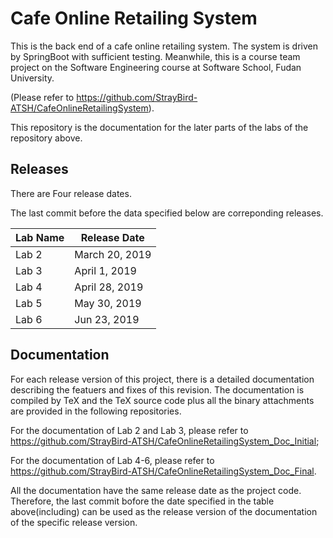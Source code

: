 # Cafe Online Retailing System

This is the back end of a cafe online retailing system. The system is driven by SpringBoot with sufficient testing. Meanwhile, this is a course team project on the Software Engineering course at Software School, Fudan University. 

(Please refer to <https://github.com/StrayBird-ATSH/CafeOnlineRetailingSystem>).

This repository is the documentation for the later parts of the labs of the repository above.

## Releases

There are Four release dates.

The last commit before the data specified below are correponding releases.

| Lab Name | Release Date   |
|----------|----------------|
| Lab 2    | March 20, 2019 |
| Lab 3    | April 1, 2019  |
| Lab 4    | April 28, 2019 |
| Lab 5    | May 30, 2019   |
| Lab 6    | Jun 23, 2019   |


## Documentation

For each release version of this project, there is a detailed documentation describing the featuers and fixes of this revision. The documentation is compiled by TeX and the TeX source code plus all the binary attachments are provided in the following repositories.

For the documentation of Lab 2 and Lab 3, please refer to <https://github.com/StrayBird-ATSH/CafeOnlineRetailingSystem_Doc_Initial>;

For the documentation of Lab 4-6, please refer to <https://github.com/StrayBird-ATSH/CafeOnlineRetailingSystem_Doc_Final>.

All the documentation have the same release date as the project code. Therefore, the last commit bofore the date specified in the table above(including) can be used as the release version of the documentation of the specific release version. 
